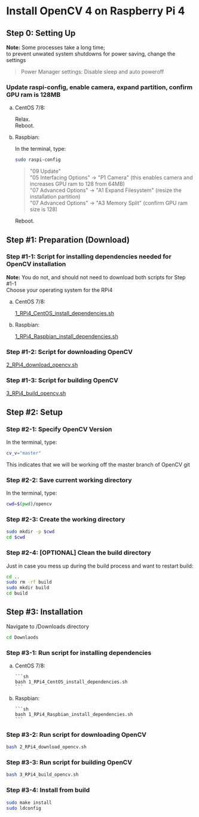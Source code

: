
# Install OpenCV 4 on Raspberry Pi 4
## Step 0: Setting Up
**Note:** Some processes take a long time;  
to prevent unwated system shutdowns for power saving, change the settings
> Power Manager settings: Disable sleep and auto poweroff

### Update raspi-config, enable camera, expand partition, confirm GPU ram is 128MB

<ol type="a">
  <li>CentOS 7/8:  
  
  Relax.  
  Reboot.
    
  <li>Raspbian:  
  
  In the terminal, type:
  ```sh
  sudo raspi-config
  ```
  > "09 Update"  
  > "05 Interfacing Options" -> "P1 Camera" (this enables camera and increases GPU ram to 128 from 64MB)  
  > "07 Advanced Options" -> "A1 Expand Filesystem" (resize the installation partition)  
  > "07 Advanced Options" -> "A3 Memory Split" (confirm GPU ram size is 128)  
  
  Reboot.
</ol>


## Step #1: Preparation (Download)
### Step #1-1: Script for installing dependencies needed for OpenCV installation
**Note:** You do not, and should not need to download both scripts for Step #1-1  
Choose your operating system for the RPi4  
<ol type="a">
  <li>CentOS 7/8:  
    
[1_RPi4_CentOS_install_dependencies.sh](1_RPi4_CentOS_install_dependencies.sh)  </li>
  <li>Raspbian:  

[1_RPi4_Raspbian_install_dependencies.sh](1_RPi4_Raspbian_install_dependencies.sh)</li>
</ol>

### Step #1-2: Script for downloading OpenCV
[2_RPi4_download_opencv.sh](2_RPi4_download_opencv.sh)

### Step #1-3: Script for building OpenCV
[3_RPi4_build_opencv.sh](3_RPi4_build_opencv.sh)

## Step #2: Setup

### Step #2-1: Specify OpenCV Version
In the terminal, type:
```sh
cv_v="master"
```
This indicates that we will be working off the master branch of OpenCV git

### Step #2-2: Save current working directory
In the terminal, type:
```sh
cwd=$(pwd)/opencv
```

### Step #2-3: Create the working directory
```sh
sudo mkdir -p $cwd
cd $cwd
```

### Step #2-4: [OPTIONAL] Clean the build directory
Just in case you mess up during the build process and want to restart build:
```sh
cd ..
sudo rm -rf build
sudo mkdir build
cd build
```

## Step #3: Installation
Navigate to /Downloads directory
```sh
cd Downlaods
```

### Step #3-1: Run script for installing dependencies
<ol type="a">
  <li>CentOS 7/8:  
    
    ```sh
    bash 1_RPi4_CentOS_install_dependencies.sh
    ```
    
  <li>Raspbian:  
    
    ```sh
    bash 1_RPi4_Raspbian_install_dependencies.sh
    ```  

</ol>

### Step #3-2: Run script for downloading OpenCV
```sh
bash 2_RPi4_download_opencv.sh
```

### Step #3-3: Run script for building OpenCV
```sh
bash 3_RPi4_build_opencv.sh
```

### Step #3-4: Install from build
```sh
sudo make install
sudo ldconfig
```



